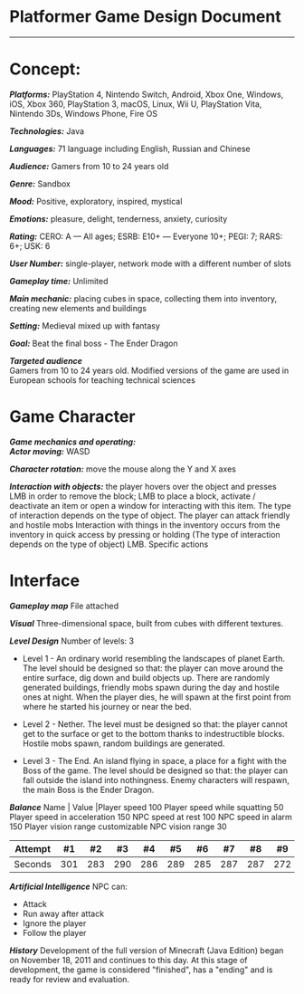 # Platformer Game Design Document
---
# Concept:

***Platforms:*** PlayStation 4, Nintendo Switch, Android, Xbox One, Windows, iOS, Xbox 360, PlayStation 3, macOS, Linux, Wii U, PlayStation Vita, Nintendo 3Ds, Windows Phone, Fire OS

***Technologies:*** Java

***Languages:***   71 language including English, Russian and Chinese

***Audience:*** Gamers from 10 to 24 years old

***Genre:*** Sandbox

***Mood:*** Positive, exploratory, inspired, mystical

***Emotions:***  pleasure, delight, tenderness, anxiety, curiosity

***Rating:***  CERO: A — All ages; ESRB: E10+ — Everyone 10+; PEGI: 7; RARS: 6+; USK: 6

***User Number:***  single-player, network  mode with a different number of slots 

***Gameplay time:***  Unlimited 

***Main mechanic:***  placing cubes in space, collecting them into inventory, creating new elements and buildings

***Setting:***   Medieval mixed up with fantasy 

***Goal:*** Beat the final boss - The Ender Dragon
 
***Targeted audience***  
Gamers from 10 to 24 years old.
Modified versions of the game are used in European schools for teaching technical sciences

# Game Character 
***Game mechanics and operating:***  
***Actor moving:*** WASD

***Character rotation:*** move the mouse along the Y and X axes

***Interaction with objects:*** the player hovers over the object and presses LMB in order to remove the block; LMB to place a block, activate / deactivate an item or open a window for interacting with this item. The type of interaction depends on the type of object.
The player can attack friendly and hostile mobs
Interaction with things in the inventory occurs from the inventory in quick access by pressing or holding (The type of interaction depends on the type of object) LMB.
Specific actions 
  
# Interface 

***Gameplay map***
File attached

***Visual***
Three-dimensional space, built from cubes with different textures.

***Level Design***
Number of levels: 3
- Level 1 - An ordinary world resembling the landscapes of planet Earth.
The level should be designed so that: the player can move around the entire surface, dig down and build objects up. There are randomly generated buildings, friendly mobs spawn during the day and hostile ones at night.
When the player dies, he will spawn at the first point from where he started his journey or near the bed.

- Level 2 - Nether.
The level must be designed so that: the player cannot get to the surface or get to the bottom thanks to indestructible blocks.
Hostile mobs spawn, random buildings are generated.

- Level 3 - The End. 
An island flying in space, a place for a fight with the Boss of the game.
The level should be designed so that: the player can fall outside the island into nothingness.
Enemy characters will respawn, the main Boss is the Ender Dragon.

***Balance***
Name | Value |Player speed
100
Player speed while squatting
50
Player speed in acceleration
150
NPC speed at rest
100
NPC speed in alarm
150
Player vision range
customizable
NPC vision range
30

Attempt | #1 | #2 | #3 | #4 | #5 | #6 | #7 | #8 | #9 | #10 | #11
--- | --- | --- | --- |--- |--- |--- |--- |--- |--- |--- |---
Seconds | 301 | 283 | 290 | 286 | 289 | 285 | 287 | 287 | 272 | 276 | 269
 
***Artificial Intelligence***
NPC can:
- Attack
- Run away after attack
- Ignore the player
- Follow the player

***History***
Development of the full version of Minecraft (Java Edition) began on November 18, 2011 and continues to this day. At this stage of development, the game is considered "finished", has a "ending" and is ready for review and evaluation. 
